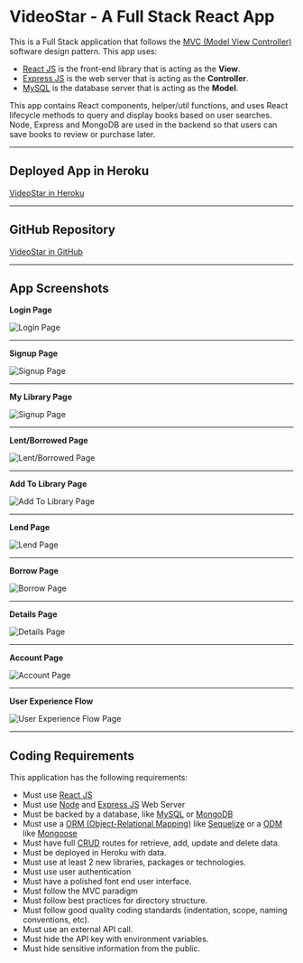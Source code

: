 # VideoStar - A Full Stack React App

This is a Full Stack application that follows the [MVC (Model View Controller)](https://en.wikipedia.org/wiki/Model%E2%80%93view%E2%80%93controller) software design pattern. This app uses: 
* [React JS](https://reactjs.org/) is the front-end library that is acting as the __View__.
* [Express JS](https://expressjs.com/) is the web server that is acting as the __Controller__.
* [MySQL](https://www.mysql.com/) is the database server that is acting as the __Model__.

This app contains React components, helper/util functions, and uses React lifecycle methods to query and display books based on user searches. Node, Express and MongoDB are used in the backend so that users can save books to review or purchase later.

- - -
## Deployed App in Heroku

[VideoStar in Heroku](https://video-star.herokuapp.com/)
- - -

## GitHub Repository

[VideoStar in GitHub](https://github.com/zackapotamus/video-star)
- - -
## App Screenshots

__Login Page__

![Login Page](./client/src/img/1-login.png)
- - -
__Signup Page__

![Signup Page](./client/src/img/2-signup.png)
- - -
__My Library Page__

![Signup Page](./client/src/img/3-mylibrary.png)
- - -
__Lent/Borrowed Page__

![Lent/Borrowed Page](./client/src/img/4-lent-borrowed.png)
- - -
__Add To Library Page__

![Add To Library Page](./client/src/img/5-add-to-library.png)
- - -
__Lend Page__

![Lend Page](./client/src/img/6-lend.png)
- - -
__Borrow Page__

![Borrow Page](./client/src/img/7-borrow.png)
- - -
__Details Page__

![Details Page](./client/src/img/8-details.png)
- - -
__Account Page__

![Account Page](./client/src/img/9-profile.png)
- - -
__User Experience Flow__

![User Experience Flow Page](./client/src/img/10-user-experience-flow.png)
- - -

## Coding Requirements

This application has the following requirements:

* Must use [React JS](https://reactjs.org/)
* Must use [Node](https://nodejs.org/en/) and [Express JS](https://expressjs.com/) Web Server
* Must be backed by a database, like [MySQL](https://www.mysql.com/) or [MongoDB](https://www.mongodb.com/)
* Must use a [ORM (Object-Relational Mapping)](https://en.wikipedia.org/wiki/Object-relational_mapping) like [Sequelize](https://sequelize.org/) or a [ODM](https://www.tutorialspoint.com/phalcon/phalcon_object_document_mapper.htm) like [Mongoose](https://mongoosejs.com/)
* Must have full [CRUD](https://en.wikipedia.org/wiki/Create,_read,_update_and_delete) routes for retrieve, add, update and delete data.
* Must be deployed in Heroku with data.
* Must use at least 2 new libraries, packages or technologies.
* Must use user authentication
* Must have a polished font end user interface.
* Must follow the MVC paradigm
* Must follow best practices for directory structure.
* Must follow good quality coding standards (indentation, scope, naming conventions, etc).
* Must use an external API call.
* Must hide the API key with environment variables.
* Must hide sensitive information from the public. 